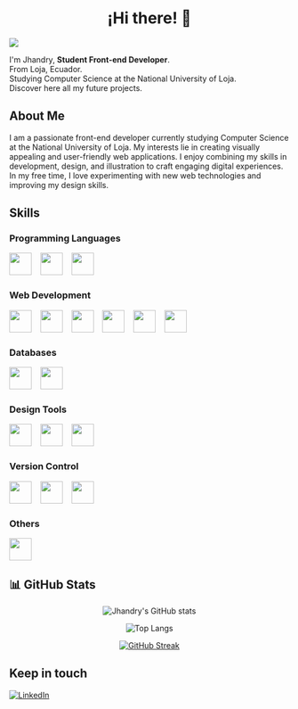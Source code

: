 <h1 align="center">¡Hi there! 👋</h1>

<img src='https://github.com/JhandryChimbo/JhandryChimbo/blob/main/Banner-Jhandry.png?raw=true'> 

I'm Jhandry, <strong>Student Front-end Developer</strong>.  
From Loja, Ecuador.  
Studying Computer Science at the National University of Loja.  
Discover here all my future projects.

## About Me
I am a passionate front-end developer currently studying Computer Science at the National University of Loja. My interests lie in creating visually appealing and user-friendly web applications. I enjoy combining my skills in development, design, and illustration to craft engaging digital experiences. In my free time, I love experimenting with new web technologies and improving my design skills.

## Skills
### Programming Languages
<div>
<img width="40" height="40" ng-src="https://cdn.jsdelivr.net/gh/devicons/devicon/icons/javascript/javascript-original.svg" src="https://cdn.jsdelivr.net/gh/devicons/devicon/icons/javascript/javascript-original.svg">&nbsp;&nbsp;&nbsp;
<img width="40" height="40" ng-src="https://cdn.jsdelivr.net/gh/devicons/devicon/icons/python/python-original.svg" src="https://cdn.jsdelivr.net/gh/devicons/devicon/icons/python/python-original.svg">&nbsp;&nbsp;&nbsp;
<img width="40" height="40" ng-src="https://cdn.jsdelivr.net/gh/devicons/devicon/icons/java/java-original.svg" src="https://cdn.jsdelivr.net/gh/devicons/devicon/icons/java/java-original.svg">
</div>

### Web Development
<div>
<img width="40" height="40" ng-src="https://cdn.jsdelivr.net/gh/devicons/devicon/icons/html5/html5-original-wordmark.svg" src="https://cdn.jsdelivr.net/gh/devicons/devicon/icons/html5/html5-original-wordmark.svg">&nbsp;&nbsp;&nbsp;
<img width="40" height="40" ng-src="https://cdn.jsdelivr.net/gh/devicons/devicon/icons/css3/css3-original-wordmark.svg" src="https://cdn.jsdelivr.net/gh/devicons/devicon/icons/css3/css3-original-wordmark.svg">&nbsp;&nbsp;&nbsp;
<img width="40" height="40" ng-src="https://cdn.jsdelivr.net/gh/devicons/devicon/icons/react/react-original-wordmark.svg" src="https://cdn.jsdelivr.net/gh/devicons/devicon/icons/react/react-original-wordmark.svg">&nbsp;&nbsp;&nbsp;
<img width="40" height="40" ng-src="https://cdn.jsdelivr.net/gh/devicons/devicon/icons/typescript/typescript-original.svg" src="https://cdn.jsdelivr.net/gh/devicons/devicon/icons/typescript/typescript-original.svg">&nbsp;&nbsp;&nbsp;
<img width="40" height="40" ng-src="https://cdn.jsdelivr.net/gh/devicons/devicon/icons/nodejs/nodejs-original.svg" src="https://cdn.jsdelivr.net/gh/devicons/devicon/icons/nodejs/nodejs-original.svg">&nbsp;&nbsp;&nbsp;
<img width="40" height="40" ng-src="https://cdn.jsdelivr.net/gh/devicons/devicon/icons/nextjs/nextjs-original.svg" src="https://cdn.jsdelivr.net/gh/devicons/devicon/icons/nextjs/nextjs-original.svg">
</div>

### Databases
<div>
<img width="40" height="40" ng-src="https://cdn.jsdelivr.net/gh/devicons/devicon/icons/mysql/mysql-original-wordmark.svg" src="https://cdn.jsdelivr.net/gh/devicons/devicon/icons/mysql/mysql-original-wordmark.svg">&nbsp;&nbsp;&nbsp;
<img width="40" height="40" ng-src="https://cdn.jsdelivr.net/gh/devicons/devicon/icons/mongodb/mongodb-original-wordmark.svg" src="https://cdn.jsdelivr.net/gh/devicons/devicon/icons/mongodb/mongodb-original-wordmark.svg">
</div>

### Design Tools
<div>
<img width="40" height="40" ng-src="https://cdn.jsdelivr.net/gh/devicons/devicon/icons/figma/figma-original.svg" src="https://cdn.jsdelivr.net/gh/devicons/devicon/icons/figma/figma-original.svg">&nbsp;&nbsp;&nbsp;
<img width="40" height="40" ng-src="https://cdn.jsdelivr.net/gh/devicons/devicon/icons/illustrator/illustrator-plain.svg" src="https://cdn.jsdelivr.net/gh/devicons/devicon/icons/illustrator/illustrator-plain.svg">&nbsp;&nbsp;&nbsp;
<img width="40" height="40" ng-src="https://cdn.jsdelivr.net/gh/devicons/devicon/icons/photoshop/photoshop-line.svg" src="https://cdn.jsdelivr.net/gh/devicons/devicon/icons/photoshop/photoshop-line.svg">
</div>


### Version Control
<div>
<img width="40" height="40" ng-src="https://cdn.jsdelivr.net/gh/devicons/devicon/icons/git/git-original-wordmark.svg" src="https://cdn.jsdelivr.net/gh/devicons/devicon/icons/git/git-original-wordmark.svg">&nbsp;&nbsp;&nbsp;
<img width="40" height="40" ng-src="https://cdn.jsdelivr.net/gh/devicons/devicon/icons/github/github-original-wordmark.svg" src="https://cdn.jsdelivr.net/gh/devicons/devicon/icons/github/github-original-wordmark.svg">&nbsp;&nbsp;&nbsp;
<img width="40" height="40" ng-src="https://cdn.jsdelivr.net/gh/devicons/devicon/icons/gitlab/gitlab-original-wordmark.svg" src="https://cdn.jsdelivr.net/gh/devicons/devicon/icons/gitlab/gitlab-original-wordmark.svg">
</div>

### Others
<div>
<img width="40" height="40" ng-src="https://cdn.jsdelivr.net/gh/devicons/devicon/icons/docker/docker-original-wordmark.svg" src="https://cdn.jsdelivr.net/gh/devicons/devicon/icons/docker/docker-original-wordmark.svg">
</div>

## 📊 GitHub Stats
<div align="center">
  
![Jhandry's GitHub stats](https://github-readme-stats.vercel.app/api?username=JhandryChimbo&show_icons=true&theme=radical)

![Top Langs](https://github-readme-stats.vercel.app/api/top-langs/?username=JhandryChimbo&layout=compact&theme=radical)

[![GitHub Streak](https://streak-stats.demolab.com/?user=JhandryChimbo&theme=radical)](https://git.io/streak-stats)

</div>



## Keep in touch

[![LinkedIn](https://img.shields.io/badge/LinkedIn-%230077B5.svg?logo=linkedin&logoColor=white)](https://www.linkedin.com/in/jhandrychimbo/) 




<!---
JhandryChimbo/JhandryChimbo is a ✨ special ✨ repository because its `README.md` (this file) appears on your GitHub profile.
You can click the Preview link to take a look at your changes.
--->
